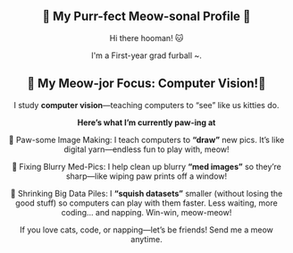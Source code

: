 <h2 style="text-align: center;">🐾 My Purr-fect Meow-sonal Profile 🐾</h2>
<p style="text-align: center;">Hi there hooman! 🐱</p>
<p style="text-align: center;">I'm a First-year grad furball ~.</p>

<h2 style="text-align: center;">💌 My Meow-jor Focus: Computer Vision!💌</h2>
<p align="center">I study <strong>computer vision</strong>—teaching computers to “see” like us kitties do.</p>

<p align="center"><strong>Here’s what I’m currently paw-ing at</strong></p>

<p align="center">🐾 Paw-some Image Making: I teach computers to <strong>“draw”</strong> new pics. It’s like digital yarn—endless fun to play with, meow!</p>

<p align="center">🐾 Fixing Blurry Med-Pics: I help clean up blurry <strong>“med images”</strong> so they’re sharp—like wiping paw prints off a window!</p>

<p align="center">🐾 Shrinking Big Data Piles: I <strong>“squish datasets”</strong> smaller (without losing the good stuff) so computers can play with them faster. Less waiting, more coding… and napping. Win-win, meow-meow!</p>

<p align="center">If you love cats, code, or napping—let’s be friends! Send me a meow anytime.</p>
